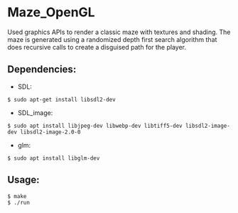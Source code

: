 # Maze_OpenGL

Used graphics APIs to render a classic maze with textures and shading.
The maze is generated using a randomized depth first search algorithm that does recursive calls to
create a disguised path for the player.

## Dependencies:

* SDL:
```
$ sudo apt-get install libsdl2-dev
```

* SDL_image:
```
$ sudo apt install libjpeg-dev libwebp-dev libtiff5-dev libsdl2-image-dev libsdl2-image-2.0-0
```

* glm:
``` 
$ sudo apt install libglm-dev 
```


## Usage:

``` 
$ make
$ ./run 
```
